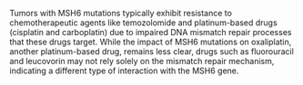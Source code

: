 Tumors with MSH6 mutations typically exhibit resistance to chemotherapeutic agents like temozolomide and platinum-based drugs (cisplatin and carboplatin) due to impaired DNA mismatch repair processes that these drugs target. While the impact of MSH6 mutations on oxaliplatin, another platinum-based drug, remains less clear, drugs such as fluorouracil and leucovorin may not rely solely on the mismatch repair mechanism, indicating a different type of interaction with the MSH6 gene.
